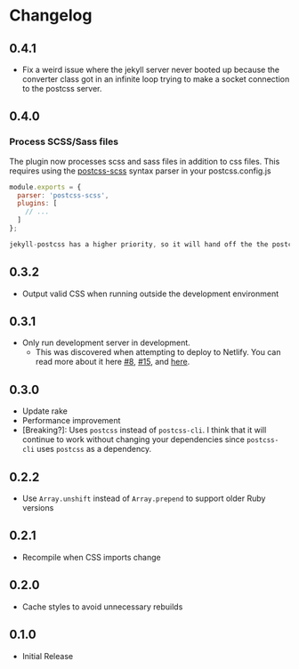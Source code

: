 # Changelog

## 0.4.1

- Fix a weird issue where the jekyll server never booted up because the converter class got in an infinite loop trying to make a socket connection to the postcss server.

## 0.4.0

### Process SCSS/Sass files

The plugin now processes scss and sass files in addition to css files. This requires using the [postcss-scss](https://github.com/postcss/postcss-scss) syntax parser in your postcss.config.js

```javascript
module.exports = {
  parser: 'postcss-scss',
  plugins: [
    // ...
  ]
};

jekyll-postcss has a higher priority, so it will hand off the the postcss output to jekyll-sass-converter to finish off compiling.

```

## 0.3.2

- Output valid CSS when running outside the development environment

## 0.3.1

- Only run development server in development.
    - This was discovered when attempting to deploy to Netlify. You can read more about it here [#8](https://github.com/mhanberg/jekyll-postcss/issues/8), [#15](https://github.com/mhanberg/jekyll-postcss/issues/15), and [here](https://community.netlify.com/t/deploy-is-hanging-postcss-problem/14822).

## 0.3.0

- Update rake
- Performance improvement
- [Breaking?]: Uses `postcss` instead of `postcss-cli`. I think that it will continue to work without changing your dependencies since `postcss-cli` uses `postcss` as a dependency.

## 0.2.2

- Use `Array.unshift` instead of `Array.prepend` to support older Ruby versions

## 0.2.1

- Recompile when CSS imports change

## 0.2.0

- Cache styles to avoid unnecessary rebuilds

## 0.1.0

- Initial Release
